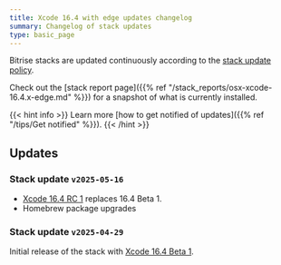 ```yaml
---
title: Xcode 16.4 with edge updates changelog
summary: Changelog of stack updates
type: basic_page
---
```


Bitrise stacks are updated continuously according to the [stack update policy](https://devcenter.bitrise.io/en/infrastructure/build-stacks/stack-update-policy.html).

Check out the [stack report page]({{% ref "/stack_reports/osx-xcode-16.4.x-edge.md" %}}) for a snapshot of what is currently installed.

{{< hint info >}}
Learn more [how to get notified of updates]({{% ref "/tips/Get notified" %}}).
{{< /hint >}}

## Updates

### Stack update `v2025-05-16`

- [Xcode 16.4 RC 1](https://developer.apple.com/documentation/xcode-release-notes/xcode-16_4-release-notes) replaces 16.4 Beta 1.
- Homebrew package upgrades


### Stack update `v2025-04-29`

Initial release of the stack with [Xcode 16.4 Beta 1](https://developer.apple.com/documentation/xcode-release-notes/xcode-16_4-release-notes).
